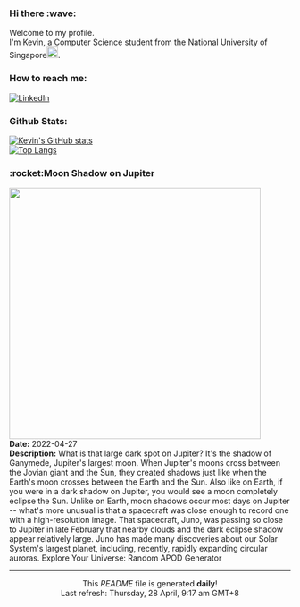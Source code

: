 <h3>Hi there :wave:</h3>

Welcome to my profile.   
I'm Kevin, a Computer Science student from the National University of Singapore<img src="https://img.icons8.com/color/96/000000/singapore-circular.png" width="20px"/>.</p>

<h3>How to reach me: </h3>
<a href="https://www.linkedin.com/in/kevin-foong/"><img alt="LinkedIn" src="https://img.shields.io/badge/linkedin-%230077B5.svg?&style=for-the-badge&logo=linkedin&logoColor=white" /></a> 

<h3>Github Stats: </h3> 

[![Kevin's GitHub stats](https://github-readme-stats.vercel.app/api?username=kevin9foong&theme=tokyonight)](https://github.com/anuraghazra/github-readme-stats) <br/>
[![Top Langs](https://github-readme-stats.vercel.app/api/top-langs/?username=kevin9foong&layout=compact&theme=tokyonight)](https://github.com/anuraghazra/github-readme-stats)

<h3>:rocket:Moon Shadow on Jupiter</h3> 
<img width="450" src="https:&#x2F;&#x2F;apod.nasa.gov&#x2F;apod&#x2F;image&#x2F;2204&#x2F;JupiterDarkSpot_JunoTT_3298.jpg" /><br/>
<b>Date:</b> 2022-04-27<br/>
<b>Description:</b> What is that large dark spot on Jupiter? It&#39;s the shadow of Ganymede,  Jupiter&#39;s largest moon. When Jupiter&#39;s moons cross between the Jovian giant and the Sun, they created shadows just like when the Earth&#39;s moon crosses between the Earth and the Sun. Also like on Earth, if you were in a dark shadow on Jupiter, you would see a moon completely eclipse the Sun. Unlike on Earth, moon shadows occur most days on Jupiter -- what&#39;s more unusual is that a spacecraft was close enough to record one with a high-resolution image.  That spacecraft, Juno, was passing so close to Jupiter in late February that nearby clouds and the dark eclipse shadow appear relatively large. Juno has made many discoveries about our Solar System&#39;s largest planet, including, recently, rapidly expanding circular auroras.   Explore Your Universe: Random APOD Generator<br/>

------------
<p align="center">This <i>README</i> file is generated <b>daily</b>!</br>
Last refresh: Thursday, 28 April, 9:17 am GMT+8<br />